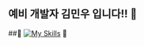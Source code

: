 ## 예비 개발자 김민우 입니다!! 👋



##🔨
[![My Skills](https://skillicons.dev/icons?i=js,html,css,wasm)](https://skillicons.dev) 🔨

